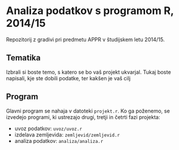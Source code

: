 # Analiza podatkov s programom R, 2014/15

Repozitorij z gradivi pri predmetu APPR v študijskem letu 2014/15.

## Tematika

Izbrali si boste temo, s katero se bo vaš projekt ukvarjal. Tukaj boste napisali, kje ste dobili podatke, ter kakšen je vaš cilj

## Program

Glavni program se nahaja v datoteki `projekt.r`. Ko ga poženemo, se izvedejo programi, ki ustrezajo drugi, tretji in četrti fazi projekta:

* uvoz podatkov: `uvoz/uvoz.r`
* izdelava zemljevida: `zemljevid/zemljevid.r`
* analiza podatkov: `analiza/analiza.r`